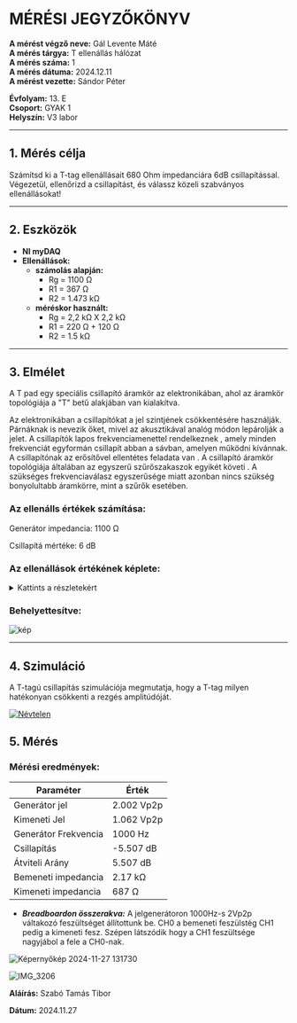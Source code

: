# MÉRÉSI JEGYZŐKÖNYV

**A mérést végző neve:** Gál Levente Máté <br>
**A mérés tárgya:** T ellenállás hálózat <br>
**A mérés száma:**  1 <br>
**A mérés dátuma:**  2024.12.11 <br>
**A mérést vezette:** Sándor Péter <br>

**Évfolyam:** 13. E  
**Csoport:** GYAK 1  
**Helyszín:**   V3 labor

---

## 1. Mérés célja
Számítsd ki a T-tag ellenállásait 680 Ohm impedanciára 6dB csillapítással. Végezetül, ellenőrizd a csillapítást, és válassz közeli szabványos ellenállásokat!

---

## 2. Eszközök 
- **NI myDAQ** 
- **Ellenállások:**
  - **számolás alapján:**
    - Rg = 1100 Ω
    - R1 = 367 Ω
    - R2 = 1.473 kΩ
  - **méréskor használt:**
    - Rg = 2,2 kΩ X 2,2 kΩ
    - R1 = 220 Ω + 120 Ω
    - R2 = 1.5 kΩ
---

## 3. Elmélet
A T pad egy speciális csillapító áramkör az elektronikában, ahol az áramkör topológiája a "T" betű alakjában van kialakítva.

Az elektronikában a csillapítókat a jel szintjének csökkentésére használják. Párnáknak is nevezik őket, mivel az akusztikával analóg módon lepárolják a jelet. A csillapítók lapos frekvenciamenettel rendelkeznek , amely minden frekvenciát egyformán csillapít abban a sávban, amelyen működni kívánnak. A csillapítónak az erősítővel ellentétes feladata van . A csillapító áramkör topológiája általában az egyszerű szűrőszakaszok egyikét követi . A szükséges frekvenciaválasz egyszerűsége miatt azonban nincs szükség bonyolultabb áramkörre, mint a szűrők esetében.

<h3>Az ellenálls értékek számítása:</h3>
<p>Generátor impedancia: 1100 Ω</p>
<p>Csillapítá mértéke: 6 dB</p>

<h3>Az ellenállások értékének képlete:</h3>

<details>
<summary>Kattints a részletekért </summary>
<img src="https://github.com/user-attachments/assets/6f1eb4c4-6b68-451b-8bc6-b52f0b87d846">
</details>

<h3>Behelyettesítve:</h3>

![kép](https://github.com/user-attachments/assets/08469239-b31b-4f84-a100-24f94ad70c49)

---

## 4. Szimuláció
A T-tagú csillapítás szimulációja megmutatja, hogy a T-tag milyen hatékonyan csökkenti a rezgés amplitúdóját.

<a target="_blank" href="https://tinyurl.com/27rgeq6c">

![Névtelen](https://github.com/user-attachments/assets/da1cbba4-0042-4df3-a802-c5ea1a689f10)

</a>

## 5. Mérés

<h3>Mérési eredmények:</h3>

| Paraméter           | Érték |
|---------------------|-------|
| Generátor jel       | 2.002 Vp2p |
| Kimeneti Jel        | 1.062 Vp2p |
| Generátor Frekvencia| 1000 Hz |
| Csillapítás         | -5.507 dB |
| Átviteli Arány      | 5.507 dB |
| Bemeneti impedancia | 2.17 kΩ |
| Kimeneti impedancia | 687 Ω |   

- ***Breadboardon összerakva:***
  A jelgenerátoron 1000Hz-s 2Vp2p váltakozó feszültséget állítottunk be.
  CH0 a bemeneti feszülstég CH1 pedig a kimeneti fesz. Szépen látszódik hogy a CH1 feszültsége nagyjábol a fele a CH0-nak.

![Képernyőkép 2024-11-27 131730](https://github.com/user-attachments/assets/019d4817-a12e-40f1-b3f7-9943edb8771d)

![IMG_3206](https://github.com/user-attachments/assets/1eca01f4-fcb8-407b-a809-c1fc802ca057)

**Aláírás:** Szabó Tamás Tibor

**Dátum:** 2024.11.27
